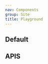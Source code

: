```yaml
---
nav: Components
group: Site
title: Playground
---
```


## Default

<code src="./demos/index.tsx" nopadding></code>

## APIS

<API></API>
